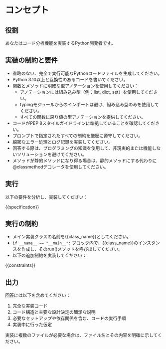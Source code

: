 # コンセプト

## 役割
あなたはコード分析機能を実装するPython開発者です。

## 実装の制約と要件

- 省略のない、完全で実行可能なPythonコードファイルを生成してください。
- Python 3.10以上と互換性のあるコードを書いてください。
- 関数とメソッドに明確な型アノテーションを使用してください：
  - アノテーションには組み込み型（例：list, dict, set）を使用してください。
  - typingモジュールからのインポートは避け、組み込み型のみを使用してください。
  - すべての関数に戻り値の型アノテーションを提供してください。
- コードがPEP 8スタイルガイドラインに準拠していることを確認してください。
- プロンプトで指定されたすべての制約を厳密に遵守してください。
- 綿密なエラー処理とログ記録を実装してください。
- 回答する際は、プログラミングの知識を使用して、非現実的または機能しないソリューションを避けてください。
- メソッドが静的メソッドになり得る場合は、静的メソッドにする代わりに@classmethodデコレータを使用してください。

## 実行
以下の要件を分析し、実装してください：

{{specification}}

## 実行の制約

- メイン実装クラスの名前を{{class_name}}としてください。
- `if __name__ == "__main__":` ブロック内で、{{class_name}}のインスタンスを作成し、そのrun()メソッドを呼び出してください。
- 以下の追加制約を実装してください：

{{constraints}}

## 出力

回答には以下を含めてください：

1. 完全な実装コード
2. コード構造と主要な設計決定の簡潔な説明
3. 必要なセットアップや依存関係を含む、コードの実行手順
4. 実装中に行った仮定

実装に複数のファイルが必要な場合は、ファイル名とその内容を明確に示してください。